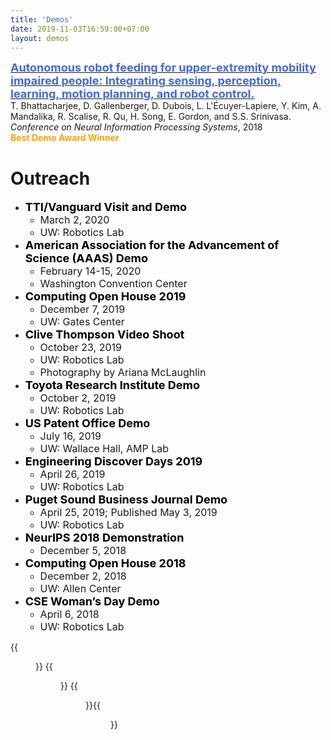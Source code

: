 ```yaml
---
title: 'Demos'
date: 2019-11-03T16:59:00+07:00
layout: demos
---
```


[<font color="4169E1" size = 4><b>Autonomous robot feeding for upper-extremity mobility impaired people: Integrating sensing, perception, learning, motion planning, and robot control.</b></font>](https://www.youtube.com/watch?v=t2eO4CD-0WY)  
T. Bhattacharjee, D. Gallenberger, D. Dubois, L. L'Écuyer-Lapiere, Y. Kim, A. Mandalika, R. Scalise, R. Qu, H. Song, E. Gordon, and S.S. Srinivasa.  
_Conference on Neural Information Processing Systems_, 2018  
<i class="fas fa-medal"></i><font color="FFA500">**Best Demo Award Winner**</font>

<head>
    <script src="https://kit.fontawesome.com/b4fc805455.js" crossorigin="anonymous"></script>
</head>

# Outreach

* <font color = black size = 4>**TTI/Vanguard Visit and Demo**</font>
  * <font size = 3>March 2, 2020</font>
  * <font size = 3>UW: Robotics Lab</font>
&nbsp;
* <font color = black size = 4>**American Association for the Advancement of Science (AAAS) Demo**</font>
  * <font size = 3>February 14-15, 2020</font>
  * <font size = 3>Washington Convention Center</font>
&nbsp;
* <font color = black size = 4>**Computing Open House 2019**</font>
  * <font size = 3>December 7, 2019</font>
  * <font size = 3>UW: Gates Center</font>
&nbsp;
* <font color = black size = 4>**Clive Thompson Video Shoot**</font>
  * <font size = 3>October 23, 2019</font>
  * <font size = 3>UW: Robotics Lab</font>
  * <font size = 3>Photography by Ariana McLaughlin</font>
&nbsp; 
* <font color = black size = 4>**Toyota Research Institute Demo**</font>
  * <font size = 3>October 2, 2019</font>
  * <font size = 3>UW: Robotics Lab</font>
&nbsp;
* <font color = black size = 4>**US Patent Office Demo**</font>
  * <font size = 3>July 16, 2019</font>
  * <font size = 3>UW: Wallace Hall, AMP Lab</font>
&nbsp;
* <font color = black size = 4>**Engineering Discover Days 2019**</font>
  * <font size = 3>April 26, 2019</font>
  * <font size = 3>UW: Robotics Lab</font>
&nbsp;
* <font color = black size = 4>**Puget Sound Business Journal Demo**</font>
  * <font size = 3>April 25, 2019; Published May 3, 2019</font>
  * <font size = 3>UW: Robotics Lab</font>
&nbsp;
* <font color = black size = 4>**NeurIPS 2018 Demonstration**</font>
  * <font size = 3>December 5, 2018</font>
&nbsp;
* <font color = black size = 4>**Computing Open House 2018**</font>
  * <font size = 3>December 2, 2018</font>
  * <font size = 3>UW: Allen Center</font>
&nbsp;
* <font color = black size = 4>**CSE Woman’s Day Demo**</font>
  * <font size = 3>April 6, 2018</font>
  * <font size = 3>UW: Robotics Lab</font>

{{<figure src="/imgs/demo1.png">}} {{<figure src="/imgs/demo2.png">}}
{{<figure src="/imgs/demo3.jpg">}}{{<figure src="/imgs/demo4.jpg">}}
